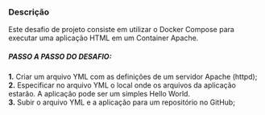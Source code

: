 ### Descrição

Este desafio de projeto consiste em utilizar o Docker Compose para executar uma aplicação HTML em um Container Apache.

##### PASSO A PASSO DO DESAFIO:

**1.** Criar um arquivo YML com as definições de um servidor Apache (httpd);<br />
**2.** Especificar no arquivo YML o local onde os arquivos da aplicação estarão. A aplicação pode ser um simples Hello World.<br />
**3.** Subir o arquivo YML e a aplicação para um repositório no GitHub;<br />


